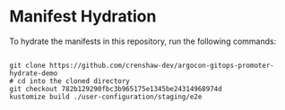 
# Manifest Hydration

To hydrate the manifests in this repository, run the following commands:

```shell

git clone https://github.com/crenshaw-dev/argocon-gitops-promoter-hydrate-demo
# cd into the cloned directory
git checkout 782b129290fbc3b965175e1345be24314968974d
kustomize build ./user-configuration/staging/e2e
```